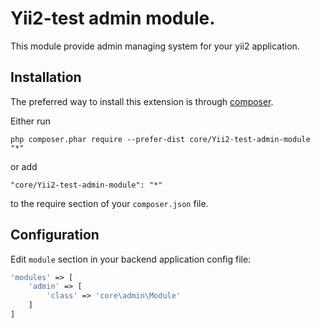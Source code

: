 Yii2-test admin module.
=======================
This module provide admin managing system for your yii2 application.

Installation
------------

The preferred way to install this extension is through [composer](http://getcomposer.org/download/).

Either run

```
php composer.phar require --prefer-dist core/Yii2-test-admin-module "*"
```

or add

```
"core/Yii2-test-admin-module": "*"
```

to the require section of your `composer.json` file.

Configuration
-------------

Edit `module` section in your backend application config file:

```php
'modules' => [
    'admin' => [
        'class' => 'core\admin\Module'
    ]
]
```